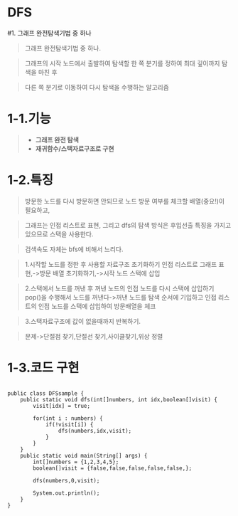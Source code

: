 # DFS

#1. 그래프 완전탐색기법 중 하나

>그래프 완전탐색기법 중 하나. 

>그래프의 시작 노드에서 출발하여 탐색할 한 쪽 분기를 정하여 최대 깊이까지 탐색을 마친 후

>다른 쪽 분기로 이동하여 다시 탐색을 수행하는 알고리즘

# 1-1.기능
>* __그래프 완전 탐색__
>* __재귀함수/스택자료구조로 구현__



# 1-2.특징 

>방문한 노드를 다시 방문하면 안되므로 노드 방문 여부를 체크할 배열(중요!)이 
필요하고,

>그래프는 인접 리스트로 표현, 그리고 dfs의 탐색 방식은 후입선출
특징을 가지고 있으므로 스택을 사용한다.

>검색속도 자체는 bfs에 비해서 느리다.

>1.시작할 노드를 정한 후 사용할 자료구조 초기화하기
인접 리스트로 그래프 표현,->방문 배열 초기화하기,->시작 노드 스택에 삽입

>2.스택에서 노드를 꺼낸 후 꺼낸 노드의 인접 노드를 다시 스택에 삽입하기
pop()을 수행해서 노드를 꺼낸다->꺼낸 노드를 탐색 순서에 기입하고 
인접 리스트의 인접 노드를 스택에 삽입하여 방문배열을 체크

>3.스택자료구조에 값이 없을때까지 반복하기.

>문제->단절점 찾기,단절선 찾기,사이클찾기,위상 정렬


# 1-3.코드 구현


<pre>
<code>
public class DFSsample {
	public static void dfs(int[]numbers, int idx,boolean[]visit) {
		visit[idx] = true;
		
		for(int i : numbers) {
			if(!visit[i]) {
				dfs(numbers,idx,visit);
			}
		}
	}
	public static void main(String[] args) {
		int[]numbers = {1,2,3,4,5};
		boolean[]visit = {false,false,false,false,false,};
		
		dfs(numbers,0,visit);
		
		System.out.println();
	}
}
</code>
</pre>


